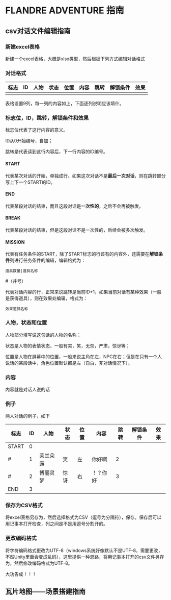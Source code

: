 # FLANDRE ADVENTURE 指南

## csv对话文件编辑指南

### 新建excel表格

新建一个excel表格，大概是xlsx类型，然后根据下列方式编辑对话格式

### 对话格式

| 标志 | ID   | 人物 | 状态 | 位置 | 内容 | 跳转 | 解锁条件 | 效果 |
| ---- | ---- | ---- | ---- | ---- | ---- | ---- | -------- | ---- |
|      |      |      |      |      |      |      |          |      |

表格设置9列，每一列的内容如上，下面逐列说明应该填什。

### 标志位，ID，跳转，解锁条件和效果

标志位代表了这行内容的意义。

ID从0开始编号，自加；

跳转是代表读到这行内容后，下一行内容的ID编号。

#### START

代表某次对话的开始，单独成行。如果这次对话不是**最后一次对话**，则在跳转部分写上下一个START的ID。

#### END

代表某段对话的结束，而且这段对话是**一次性的**，之后不会再被触发。

#### BREAK

代表某段对话的结束，但是这段对话不是一次性的，后续会被多次触发。

#### MISSION

代表有任务条件的START，除了START标志的行该有的内容外，还需要在**解锁条件**列进行任务条件的编辑，编辑格式为：

```
道具数量|道具名称
```

#（井号）

代表对话内容的行，正常来说跳转是当前ID+1，如果当前对话有某种效果（一般是获得道具），则在效果处编辑，格式为：

```
效果道具名称
```

### 人物，状态和位置

人物部分填写说这句话的人物的名称；

状态是人物的表情状态，一般有哭，笑，无奈，严肃，惊讶等；

位置是人物在屏幕中的位置，一般来说主角在左，NPC在右；但是在只有一个人说话的某段话中，角色位置默认都是左（自白，非对话情况下）。

### 内容

内容就是对话人说的话

### 例子

两人对话的例子，如下

| 标志  | ID   | 人物     | 状态 | 位置 | 内容     | 跳转 | 解锁条件 | 效果 |
| ----- | ---- | -------- | ---- | ---- | -------- | ---- | -------- | ---- |
| START | 0    |          |      |      |          |      |          |      |
| #     | 1    | 芙兰朵露 | 笑   | 左   | 你好啊   | 2    |          |      |
| #     | 2    | 博丽灵梦 | 惊讶 | 右   | ！？你好 | 3    |          |      |
| END   | 3    |          |      |      |          |      |          |      |

### 保存为CSV格式

将excel表格另存为，然后选择格式为CSV（逗号为分隔符），保存。保存后可以用记事本打开检查，列之间是不是用逗号分割开的。

### 更改编码格式

将字符编码格式更改为UTF-8（windows系统好像默认不是UTF-8，需要更改，不然Unity里面会变成乱码），这里提供一种思路，将用记事本打开的csv文件另存为，然后修改编码格式为UTF-8。

大功告成！！！

## 瓦片地图——场景搭建指南

















